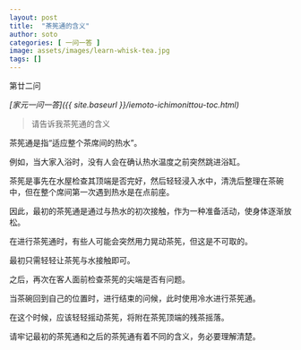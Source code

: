 ```yaml
---
layout: post
title:  "茶筅通的含义"
author: soto
categories: [ 一问一答 ]
image: assets/images/learn-whisk-tea.jpg
tags: []
---
```


第廿二问

*[家元一问一答]({{ site.baseurl }}/iemoto-ichimonittou-toc.html)*

> 请告诉我茶筅通的含义

茶筅通是指“适应整个茶席间的热水”。

例如，当大家入浴时，没有人会在确认热水温度之前突然跳进浴缸。

茶筅是事先在水屋检查其顶端是否完好，然后轻轻浸入水中，清洗后整理在茶碗中，但在整个席间第一次遇到热水是在点前座。

因此，最初的茶筅通是通过与热水的初次接触，作为一种准备活动，使身体逐渐放松。

在进行茶筅通时，有些人可能会突然用力晃动茶筅，但这是不可取的。

最初只需轻轻让茶筅与水接触即可。

之后，再次在客人面前检查茶筅的尖端是否有问题。

当茶碗回到自己的位置时，进行结束的问候，此时使用冷水进行茶筅通。

在这个时候，应该轻轻摇动茶筅，将附在茶筅顶端的残茶摇落。

请牢记最初的茶筅通和之后的茶筅通有着不同的含义，务必要理解清楚。
